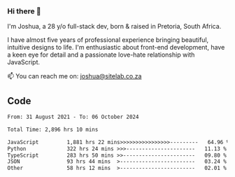 ### Hi there 👋

I'm Joshua, a 28 y/o full-stack dev, born & raised in Pretoria, South Africa. 

I have almost five years of professional experience bringing beautiful, intuitive designs to life. I'm enthusiastic about front-end development, have a keen eye for detail and a passionate love-hate relationship with JavaScript.

📫 You can reach me on: joshua@sitelab.co.za

## **Code**

<!--START_SECTION:waka-->

```txt
From: 31 August 2021 - To: 06 October 2024

Total Time: 2,896 hrs 10 mins

JavaScript         1,881 hrs 22 mins>>>>>>>>>>>>>>>>---------   64.96 %
Python             322 hrs 24 mins >>>----------------------   11.13 %
TypeScript         283 hrs 50 mins >>-----------------------   09.80 %
JSON               93 hrs 44 mins  >------------------------   03.24 %
Other              58 hrs 12 mins  >------------------------   02.01 %
```

<!--END_SECTION:waka-->
